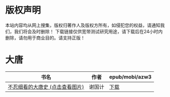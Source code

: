 # 版权声明

本站内容均从网上搜集，版权归著作人及版权方所有，如侵犯您的权益，请通知我们，我们将会及时删除！ 下载链接仅供宽带测试研究用途，请下载后在24小时内删除，请勿用于商业目的。请支持正版！

# 大唐

| 书名 | 作者 | epub/mobi/azw3 |
| --- | --- | --- |
| [不忍细看的大唐史 (点击查看图片)](https://www.dushupai.com/attachment/2024/06/02/cee493cf74a722dd.jpg) | 谢国计 | [下载](https://url89.ctfile.com/f/31084289-1357010458-b98a48?p=8866) |

